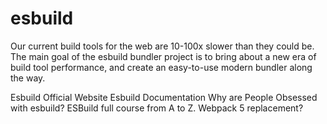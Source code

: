 # esbuild

Our current build tools for the web are 10-100x slower than they could be. The main goal of the esbuild bundler project is to bring about a new era of build tool performance, and create an easy-to-use modern bundler along the way.

<BadgeLink colorScheme='blue' badgeText='Official Website' href='https://esbuild.github.io/'>Esbuild Official Website</BadgeLink>
<BadgeLink colorScheme='blue' badgeText='Official Documentation' href='https://esbuild.github.io/api/'>Esbuild Documentation</BadgeLink>
<BadgeLink badgeText='Watch' href='https://www.youtube.com/watch?v=9XS_RA6zyyU'>Why are People Obsessed with esbuild?</BadgeLink>
<BadgeLink badgeText='Watch' href='https://www.youtube.com/watch?v=9wFfq5bLCgg'>ESBuild full course from A to Z. Webpack 5 replacement?
</BadgeLink>
